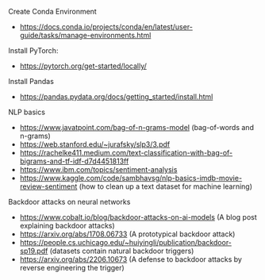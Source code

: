Create Conda Environment
 - https://docs.conda.io/projects/conda/en/latest/user-guide/tasks/manage-environments.html

Install PyTorch:
 - https://pytorch.org/get-started/locally/

Install Pandas
 - https://pandas.pydata.org/docs/getting_started/install.html

NLP basics
 - https://www.javatpoint.com/bag-of-n-grams-model (bag-of-words and n-grams)
 - https://web.stanford.edu/~jurafsky/slp3/3.pdf
 - https://rachelke411.medium.com/text-classification-with-bag-of-bigrams-and-tf-idf-d7d4451813ff
 - https://www.ibm.com/topics/sentiment-analysis
 - https://www.kaggle.com/code/sambhavsg/nlp-basics-imdb-movie-review-sentiment (how to clean up a text dataset for machine learning)


Backdoor attacks on neural networks
 - https://www.cobalt.io/blog/backdoor-attacks-on-ai-models (A blog post explaining backdoor attacks)
 - https://arxiv.org/abs/1708.06733 (A prototypical backdoor attack)
 - https://people.cs.uchicago.edu/~huiyingli/publication/backdoor-sp19.pdf (datasets contain natural backdoor triggers)
 - https://arxiv.org/abs/2206.10673 (A defense to backdoor attacks by reverse engineering the trigger)